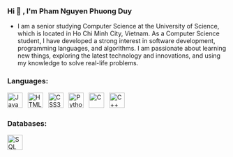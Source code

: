 ### Hi 👋 , I'm Pham Nguyen Phuong Duy

- I am a senior studying Computer Science at the University of Science, which is located in Ho Chi Minh City, Vietnam. As a Computer Science student, I have developed a strong interest in software development, programming languages, and algorithms. I am passionate about learning new things, exploring the latest technology and innovations, and using my knowledge to solve real-life problems.


### Languages:
<be>
<span><img src="https://cdn.jsdelivr.net/gh/devicons/devicon/icons/java/java-original.svg" height="35" title="Java" /></span> &nbsp;
<span><img src="https://cdn.jsdelivr.net/gh/devicons/devicon/icons/html5/html5-original.svg" height="35" title="HTML5" /></span> &nbsp;
<span><img src="https://cdn.jsdelivr.net/gh/devicons/devicon/icons/css3/css3-original.svg" height="35" title="CSS3" /></span> &nbsp;
<span><img src="https://cdn.jsdelivr.net/gh/devicons/devicon/icons/python/python-original.svg" height="35" title="Python" /></span> &nbsp;
<span><img src="https://cdn.jsdelivr.net/gh/devicons/devicon/icons/c/c-original.svg" height="35" title="C" /></span> &nbsp;
<span><img src="https://cdn.jsdelivr.net/gh/devicons/devicon/icons/cplusplus/cplusplus-original.svg" height="35" title="C++" /></span> &nbsp;

### Databases:
<span><img src="https://cdn.jsdelivr.net/gh/devicons/devicon/icons/microsoftsqlserver/microsoftsqlserver-plain.svg" height="35" title="SQL" /></span> &nbsp;


